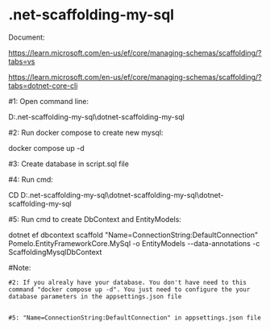 # .net-scaffolding-my-sql

Document: 

https://learn.microsoft.com/en-us/ef/core/managing-schemas/scaffolding/?tabs=vs

https://learn.microsoft.com/en-us/ef/core/managing-schemas/scaffolding/?tabs=dotnet-core-cli

#1: Open command line: 

D:\.net-scaffolding-my-sql\dotnet-scaffolding-my-sql

#2: Run docker compose to create new mysql: 

docker compose up -d

#3: Create database in script.sql file

#4: Run cmd: 

CD D:\.net-scaffolding-my-sql\dotnet-scaffolding-my-sql\dotnet-scaffolding-my-sql

#5: Run cmd to create DbContext and EntityModels: 

dotnet ef dbcontext scaffold "Name=ConnectionString:DefaultConnection" Pomelo.EntityFrameworkCore.MySql -o EntityModels --data-annotations -c ScaffoldingMysqlDbContext

#Note:

	#2: If you alrealy have your database. You don't have need to this command "docker compose up -d". You just need to configure the your database parameters in the appsettings.json file
	
	
	#5: "Name=ConnectionString:DefaultConnection" in appsettings.json file
